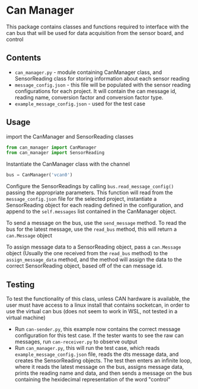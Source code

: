 # Can Manager
This package contains classes and functions required to interface with the can bus that will be used for data acquisition from the sensor board, and control
## Contents
- `can_manager.py` - module containing CanManager class, and SensorReading class for storing information about each sensor reading
- `message_config.json` - this file will be populated with the sensor reading configurations for each project. It will contain the can message id, reading name, conversion factor and conversion factor type.
- `example_message_config.json` - used for the test case
## Usage
import the CanManager and SensorReading classes
```python
from can_manager import CanManager
from can_manager import SensorReading
```

Instantiate the CanManager class with the channel

```python
bus = CanManager('vcan0')
```
Configure the SensorReadings by calling `bus.read_message_config()` passing the appropriate parameters. This function will read from the `message_config.json` file for the selected project, instantiate a SensorReading object for each reading defined in the configuration, and append to the `self.messages` list contained in the CanManager object.

To send a message on the bus, use the `send_message` method. To read the bus for the latest message, use the `read_bus` method, this will return a `can.Message` object

To assign message data to a SensorReading object, pass a `can.Message` object (Usually the one received from the `read_bus` method) to the `assign_message_data` method, and the method will assign the data to the correct SensorReading object, based off of the can message id.

## Testing
To test the functionality of this class, unless CAN hardware is available, the user must have access to a linux install that contains socketcan, in order to use the virtual can bus (does not seem to work in WSL, not tested in a virtual machine)

- Run `can-sender.py`, this example now contains the correct message configuration for this test case. If the tester wants to see the raw can messages, run `can-receiver.py` to observe output
- Run `can_manager.py`, this will run the test case, which reads `example_message_config.json` file, reads the dts message data, and creates the SensorReading objects. The test then enters an infinite loop, where it reads the latest message on the bus, assigns message data, prints the reading name and data, and then sends a message on the bus containing the hexidecimal representation of the word "control"
